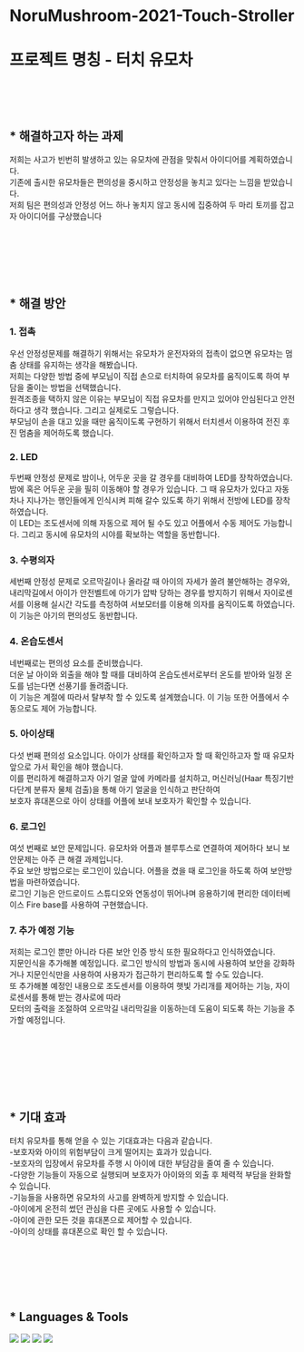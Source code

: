 # NoruMushroom-2021-Touch-Stroller


<h1> 프로젝트 명칭 - 터치 유모차</h1>
<br><br><br>
<h2> * 해결하고자 하는 과제</h2>
저희는 사고가 빈번히 발생하고 있는 유모차에 관점을 맞춰서 아이디어를 계획하였습니다.<br>
기존에 출시한 유모차들은 편의성을 중시하고 안정성을 놓치고 있다는 느낌을 받았습니다.<br>
저희 팀은 편의성과 안정성 어느 하나 놓치지 않고 동시에 집중하여 두 마리 토끼를 잡고자 아이디어를 구상했습니다

<br><br><br><br><br>

<h2> * 해결 방안</h2>
<h3>1. 접촉</h3>우선 안정성문제를 해결하기 위해서는 유모차가 운전자와의 접촉이 없으면 유모차는 멈춤 상태를 유지하는 생각을 해봤습니다.<br>
저희는 다양한 방법 중에 부모님이 직접 손으로 터치하여 유모차를 움직이도록 하여 부담을 줄이는 방법을 선택했습니다.<br>
원격조종을 택하지 않은 이유는 부모님이 직접 유모차를 만지고 있어야 안심된다고 안전하다고 생각 했습니다. 그리고 실제로도 그렇습니다.<br>
부모님이 손을 대고 있을 때만 움직이도록 구현하기 위해서 터치센서 이용하여 전진 후진 멈춤을 제어하도록 했습니다.

<br>

<h3>2. LED</h3>두번째 안정성 문제로 밤이나, 어두운 곳을 갈 경우를 대비하여 LED를 장착하였습니다.<br>
밤에 혹은 어두운 곳을 필히 이동해야 할 경우가 있습니다. 그 때 유모차가 있다고 자동차나 지나가는 행인들에게 인식시켜 피해 갈수 있도록 하기 위해서 전방에 LED를 장착하였습니다.<br>
이 LED는 조도센서에 의해 자동으로 제어 될 수도 있고 어플에서 수동 제어도 가능합니다. 그리고 동시에 유모차의 시야를 확보하는 역할을 동반합니다.

<br>

<h3>3. 수평의자</h3>세번째 안정성 문제로 오르막길이나 올라갈 때 아이의 자세가 쏠려 불안해하는 경우와,<br>
내리막길에서 아이가 안전벨트에 아기가 압박 당하는 경우를 방지하기 위해서 자이로센서를 이용해 실시간 각도를 측정하여 서보모터를 이용해 의자를 움직이도록 하였습니다.<br>
이 기능은 아기의 편의성도 동반합니다.

<br>

<h3>4. 온습도센서</h3>네번째로는 편의성 요소를 준비했습니다.<br>
더운 날 아이와 외출을 해야 할 때를 대비하여 온습도센서로부터 온도를 받아와 일정 온도를 넘는다면 선풍기를 돌려줍니다.<br>
이 기능은 계절에 따라서 탈부착 할 수 있도록 설계했습니다. 이 기능 또한 어플에서 수동으로도 제어 가능합니다.

<br>

<h3>5. 아이상태</h3>다섯 번째 편의성 요소입니다. 아이가 상태를 확인하고자 할 때 확인하고자 할 때 유모차 앞으로 가서 확인을 해야 했습니다.<br>
이를 편리하게 해결하고자 아기 얼굴 앞에 카메라를 설치하고, 머신러닝(Haar 특징기반 다단계 분류자 물체 검출)을 통해 아기 얼굴을 인식하고 판단하여<br>
보호자 휴대폰으로 아이 상태를 어플에 보내 보호자가 확인할 수 있습니다.

<br>

<h3>6. 로그인</h3>여섯 번째로 보안 문제입니다. 유모차와 어플과 블루투스로 연결하여 제어하다 보니 보안문제는 아주 큰 해결 과제입니다.<br>
주요 보안 방법으로는 로그인이 있습니다. 어플을 켰을 때 로그인을 하도록 하여 보안방법을 마련하였습니다.<br>
로그인 기능은 안드로이드 스튜디오와 연동성이 뛰어나며 응용하기에 편리한 데이터베이스 Fire base를 사용하여 구현했습니다. 

<br>

<h3>7. 추가 예정 기능</h3>저희는 로그인 뿐만 아니라 다른 보안 인증 방식 또한 필요하다고 인식하였습니다.<br>
지문인식을 추가해볼 예정입니다. 로그인 방식의 방법과 동시에 사용하여 보안을 강화하거나 지문인식만을 사용하여 사용자가 접근하기 편리하도록 할 수도 있습니다.<br>
또 추가해볼 예정인 내용으로 조도센서를 이용하여 햇빛 가리개를 제어하는 기능, 자이로센서를 통해 받는 경사로에 따라<br>
모터의 출력을 조절하여 오르막길 내리막길을 이동하는데 도움이 되도록 하는 기능을 추가할 예정입니다.

<br><br><br><br><br><br>

<h2> * 기대 효과</h2>
터치 유모차를 통해 얻을 수 있는 기대효과는 다음과 같습니다. <br>
-보호자와 아이의 위험부담이 크게 떨어지는 효과가 있습니다. <br>
-보호자의 입장에서 유모차를 주행 시 아이에 대한 부담감을 줄여 줄 수 있습니다. <br>
-다양한 기능들이 자동으로 실행되며 보호자가 아이와의 외출 후 체력적 부담을 완화할 수 있습니다. <br>
-기능들을 사용하면 유모차의 사고를 완벽하게 방지할 수 있습니다. <br>
-아이에게 온전히 썼던 관심을 다른 곳에도 사용할 수 있습니다. <br>
-아이에 관한 모든 것을 휴대폰으로 제어할 수 있습니다. <br>
-아이의 상태를 휴대폰으로 확인 할 수 있습니다.<br>

<br><br><br><br><br>


<h2> * Languages & Tools </h2>
<div class="col>
  <img src="https://img.shields.io/badge/Python-black?style=flat-square&logo=python&logoColor=White"/>
  <img src="https://img.shields.io/badge/Java-Green?style=flat-square&logo=Java&logoColor=White"/>
  <img src="https://img.shields.io/badge/Android Studio-blue?style=flat-square&logo=androidstudio&logoColor=green"/>
  <img src="https://img.shields.io/badge/Github-black?style=flat-square&logo=github&logoColor=white"/>
  <img src="https://img.shields.io/badge/Jetson nano-yellow?style=flat-square&logo=jetsonnano&logoColor=black"/>
</div>



<br><br><br><br><br><br>
